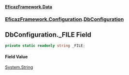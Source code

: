 #### [EficazFramework.Data](EficazFrameworkData.md 'EficazFramework Data')
### [EficazFramework.Configuration](EficazFrameworkData.md#EficazFramework.Configuration 'EficazFramework.Configuration').[DbConfiguration](EficazFramework.Configuration/DbConfiguration.md 'EficazFramework.Configuration.DbConfiguration')

## DbConfiguration._FILE Field

```csharp
private static readonly string _FILE;
```

#### Field Value
[System.String](https://docs.microsoft.com/en-us/dotnet/api/System.String 'System.String')